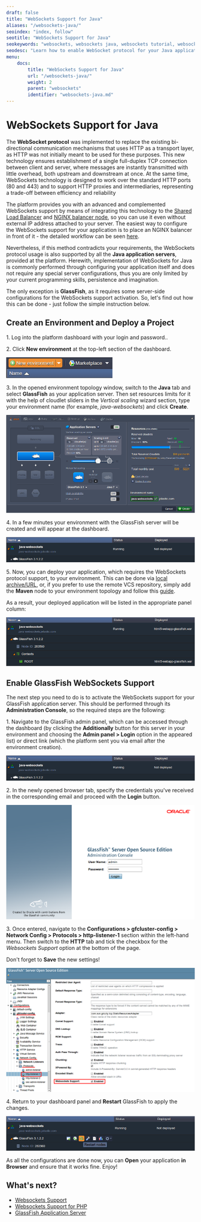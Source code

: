 ```yaml
---
draft: false
title: "WebSockets Support for Java"
aliases: "/websockets-java/"
seoindex: "index, follow"
seotitle: "WebSockets Support for Java"
seokeywords: "websockets, websockets java, websockets tutorial, websockets java example, websockets java server, glassfish websockets, websockets client, websocket server java, websocket java application"
seodesc: "Learn how to enable WebSocket protocol for your Java application servers. Follow the simple steps of the guide to get the specifics of WebSockets configuration on the example of the GlassFish application server."
menu: 
    docs:
        title: "WebSockets Support for Java"
        url: "/websockets-java/"
        weight: 2
        parent: "websockets"
        identifier: "websockets-java.md"
---
```


# WebSockets Support for Java

The **WebSocket protocol** was implemented to replace the existing bi-directional communication mechanisms that uses HTTP as a transport layer, as HTTP was not initially meant to be used for these purposes. This new technology ensures establishment of a single full-duplex TCP connection between client and server, where messages are instantly transmitted with little overhead, both upstream and downstream at once. At the same time, WebSockets technology is designed to work over the standard HTTP ports (80 and 443) and to support HTTP proxies and intermediaries, representing a trade-off between efficiency and reliability

The platform provides you with an advanced and complemented WebSockets support by means of integrating this technology to the [Shared Load Balancer](/shared-load-balancer/) and [NGINX balancer node](/load-balancing/), so you can use it even without external IP address attached to your server. The easiest way to configure the WebSockets support for your application is to place an NGINX balancer in front of it - the detailed workflow can be seen [here](/websockets/).

Nevertheless, if this method contradicts your requirements, the WebSockets protocol usage is also supported by all the **Java application servers**, provided at the platform. Herewith, implementation of WebSockets for Java is commonly performed through configuring your application itself and does not require any special server configurations, thus you are only limited by your current programming skills, persistence and imagination. 

The only exception is **GlassFish**, as it requires some server-side configurations for the WebSockets support activation. So, let's find out how this can be done - just follow the simple instruction below.


## Create an Environment and Deploy a Project

1\. Log into the platform dashboard with your login and password..

2\. Click **New environment** at the top-left section of the dashboard.

![WebSockets Java new env](new-env.png)

3\. In the opened environment topology window, switch to the **Java** tab and select **GlassFish** as your application server. Then set resources limits for it with the help of cloudlet sliders in the *Vertical scaling* wizard section, type your environment name (for example, *java-websockets*) and click **Create**.

![WebSockets Java env wiz](env-wiz.png)

4\. In a few minutes your environment with the GlassFish server will be created and will appear at the dashboard.

![WebSockets Java env created](env-created.png)

5\. Now, you can deploy your application, which requires the WebSockets protocol support, to your environment. This can be done via [local archive/URL](/deployment-guide/), or, if you prefer to use the remote VCS repository, simply add the **Maven** node to your environment topology and follow this [guide](/java-vcs-deployment/).

As a result, your deployed application will be listed in the appropriate panel column:

![WebSockets Java deployed](deployed.png)


## Enable GlassFish WebSockets Support

The next step you need to do is to activate the WebSockets support for your GlassFish application server. This should be performed through its **Administration Console**, so the required steps are the following:

1\. Navigate to the GlassFish admin panel, which can be accessed through the dashboard (by clicking the **Additionally** button for this server in your environment and choosing the **Admin panel > Login** option in the appeared list) or direct link (which the platform sent you via email after the environment creation).

![WebSockets Java admin panel](admin-panel.png)

2\. In the newly opened browser tab, specify the credentials you've received in the corresponding email and proceed with the **Login** button.

![WebSockets Java login](login.png)

3\. Once entered, navigate to the **Configurations > gfcluster-config > Network Config > Protocols > http-listener-1** section within the left-hand menu. Then switch to the **HTTP** tab and tick the checkbox for the *Websockets Support* option at the bottom of the page.

Don't forget to **Save** the new settings!

![WebSockets Java webs supp](webs-supp.png)

4\. Return to your dashboard panel and **Restart** GlassFish to apply the changes.

![WebSockets Java restart](restart.png)

As all the configurations are done now, you can **Open** your application **in Browser** and ensure that it works fine. Enjoy!


## What's next?

* [Websockets Support](/websockets/)
* [Websockets Support for PHP](/websockets-apache-nginx/)
* [GlassFish Application Server](/glassfish/)